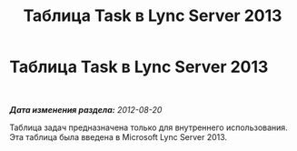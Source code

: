 ﻿---
title: Таблица Task в Lync Server 2013
TOCTitle: Таблица Task в Lync Server 2013
ms:assetid: a09858b6-d2cd-4d0c-87ef-37aacf733718
ms:mtpsurl: https://technet.microsoft.com/ru-ru/library/JJ205139(v=OCS.15)
ms:contentKeyID: 49310699
ms.date: 05/19/2016
mtps_version: v=OCS.15
ms.translationtype: HT
---

# Таблица Task в Lync Server 2013

 

_**Дата изменения раздела:** 2012-08-20_

Таблица задач предназначена только для внутреннего использования. Эта таблица была введена в Microsoft Lync Server 2013.

